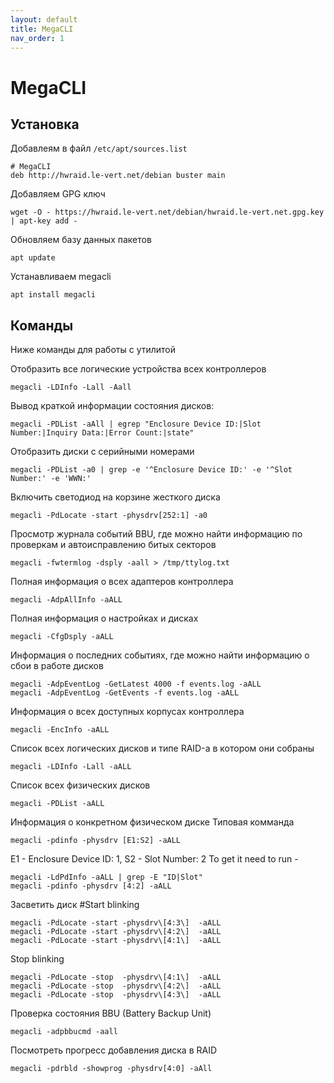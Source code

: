 ```yaml
---
layout: default
title: MegaCLI
nav_order: 1
---
```


# MegaCLI

##  Установка

Добавлеям в  файл `/etc/apt/sources.list`
```
# MegaCLI
deb http://hwraid.le-vert.net/debian buster main
```

Добавляем GPG ключ
```
wget -O - https://hwraid.le-vert.net/debian/hwraid.le-vert.net.gpg.key | apt-key add -
```

Обновляем базу данных пакетов
```
apt update
```

Устанавливаем megacli
```
apt install megacli
```

## Команды
Ниже команды для работы с утилитой


Отобразить все логические устройства всех контроллеров
```
megacli -LDInfo -Lall -Aall
```

Вывод краткой информации состояния дисков:
```
megacli -PDList -aAll | egrep "Enclosure Device ID:|Slot Number:|Inquiry Data:|Error Count:|state"
```

Отобразить диски с серийными номерами
```
megacli -PDList -a0 | grep -e '^Enclosure Device ID:' -e '^Slot Number:' -e 'WWN:'
```

Включить светодиод на корзине жесткого диска
```
megacli -PdLocate -start -physdrv[252:1] -a0
```


Просмотр журнала событий BBU, где можно найти информацию по проверкам и автоисправлению  битых секторов
```
megacli -fwtermlog -dsply -aall > /tmp/ttylog.txt
```

Полная информация о всех адаптеров контроллера
```
megacli -AdpAllInfo -aALL
```

Полная информация о настройках и дисках
```
megacli -CfgDsply -aALL
```

Информация о последних событиях, где можно найти информацию о сбои в работе дисков
```
megacli -AdpEventLog -GetLatest 4000 -f events.log -aALL
megacli -AdpEventLog -GetEvents -f events.log -aALL
```

Информация о всех доступных корпусах контроллера
```
megacli -EncInfo -aALL
```

Список всех логических дисков и типе RAID-а в котором они собраны
```
megacli -LDInfo -Lall -aALL
```

Список всех физических дисков
```
megacli -PDList -aALL
```
Информация о конкретном физическом диске
Типовая комманда 
```
megacli -pdinfo -physdrv [E1:S2] -aALL
```

E1 - Enclosure Device ID: 1, S2 - Slot Number: 2
To get it need to run - 
```
megacli -LdPdInfo -aALL | grep -E "ID|Slot"
megacli -pdinfo -physdrv [4:2] -aALL
```
Засветить диск
#Start blinking
```
megacli -PdLocate -start -physdrv\[4:3\]  -aALL
megacli -PdLocate -start -physdrv\[4:2\]  -aALL
megacli -PdLocate -start -physdrv\[4:1\]  -aALL
```

Stop blinking
```
megacli -PdLocate -stop  -physdrv\[4:1\]  -aALL
megacli -PdLocate -stop  -physdrv\[4:2\]  -aALL
megacli -PdLocate -stop  -physdrv\[4:3\]  -aALL
``` 
Проверка состояния BBU (Battery Backup Unit)
```
megacli -adpbbucmd -aall
```

Посмотреть прогресс добавления диска в RAID
```
megacli -pdrbld -showprog -physdrv[4:0] -aAll
```